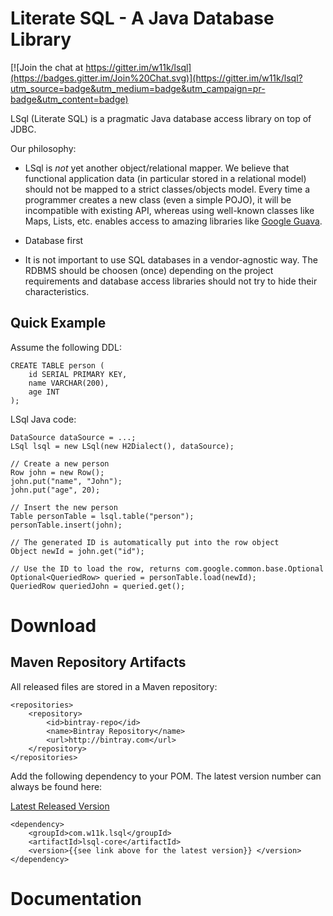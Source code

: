 
# Literate SQL - A Java Database Library

[![Join the chat at https://gitter.im/w11k/lsql](https://badges.gitter.im/Join%20Chat.svg)](https://gitter.im/w11k/lsql?utm_source=badge&utm_medium=badge&utm_campaign=pr-badge&utm_content=badge)

LSql (Literate SQL) is a pragmatic Java database access library on top of JDBC.

Our philosophy:

* LSql is *not* yet another object/relational mapper. We believe that functional application data (in particular stored in a relational model) should not be mapped to a strict classes/objects model. Every time a programmer creates a new class (even a simple POJO), it will be incompatible with existing API, whereas using well-known classes like Maps, Lists, etc. enables access to amazing libraries like [Google Guava](http://code.google.com/p/guava-libraries/wiki/CollectionUtilitiesExplained).

* Database first

* It is not important to use SQL databases in a vendor-agnostic way. The RDBMS should be choosen (once) depending on the project requirements and database access libraries should not try to hide their characteristics.


## Quick Example

Assume the following DDL:

```{.language-sql}
CREATE TABLE person (
    id SERIAL PRIMARY KEY,
    name VARCHAR(200),
    age INT
);
```

LSql Java code:

```{.language-java}
DataSource dataSource = ...;
LSql lsql = new LSql(new H2Dialect(), dataSource);

// Create a new person
Row john = new Row();
john.put("name", "John");
john.put("age", 20);

// Insert the new person
Table personTable = lsql.table("person");
personTable.insert(john);

// The generated ID is automatically put into the row object
Object newId = john.get("id");

// Use the ID to load the row, returns com.google.common.base.Optional
Optional<QueriedRow> queried = personTable.load(newId);
QueriedRow queriedJohn = queried.get();
```

# Download

## Maven Repository Artifacts

All released files are stored in a Maven repository:

```{.language-xml}
<repositories>
    <repository>
        <id>bintray-repo</id>
        <name>Bintray Repository</name>
        <url>http://bintray.com</url>
    </repository>
</repositories>
```

Add the following dependency to your POM. The latest version number can always be found here:

[Latest Released Version](https://raw.github.com/w11k/lsql/master/LATEST_RELEASED_VERSION)

```{.language-xml}
<dependency>
    <groupId>com.w11k.lsql</groupId>
    <artifactId>lsql-core</artifactId>
    <version>{{see link above for the latest version}} </version>
</dependency>
```

# Documentation

